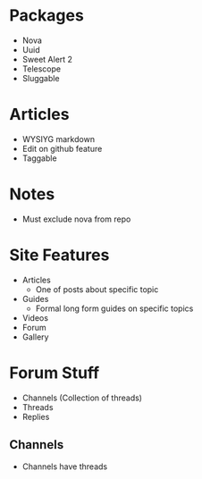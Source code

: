 # Packages

-   Nova
-   Uuid
-   Sweet Alert 2
-   Telescope
-   Sluggable

# Articles

-   WYSIYG markdown
-   Edit on github feature
-   Taggable

# Notes

-   Must exclude nova from repo

# Site Features

-   Articles
    -   One of posts about specific topic
-   Guides
    -   Formal long form guides on specific topics
-   Videos
-   Forum
-   Gallery

# Forum Stuff

-   Channels (Collection of threads)
-   Threads
-   Replies

## Channels

-   Channels have threads
